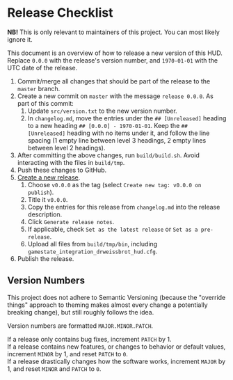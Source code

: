 # Release Checklist

**NB!** This is only relevant to maintainers of this project.
You can most likely ignore it.

This document is an overview of how to release a new version of this HUD.  
Replace `0.0.0` with the release's version number, and `1970-01-01` with the UTC date of the release.

1. Commit/merge all changes that should be part of the release to the `master` branch.
2. Create a new commit on `master` with the message `release 0.0.0`. As part of this commit:
	1. Update `src/version.txt` to the new version number.
	2. In `changelog.md`, move the entries under the `## [Unreleased]` heading to a new heading `## [0.0.0] - 1970-01-01`. Keep the `## [Unreleased]` heading with no items under it, and follow the line spacing (1 empty line between level 3 headings, 2 empty lines between level 2 headings).
3. After committing the above changes, run `build/build.sh`. Avoid interacting with the files in `build/tmp`.
4. Push these changes to GitHub.
5. [Create a new release](https://github.com/drweissbrot/cs-hud/releases/new).
	1. Choose `v0.0.0` as the tag (select `Create new tag: v0.0.0 on publish`).
	2. Title it `v0.0.0`.
	3. Copy the entries for this release from `changelog.md` into the release description.
	4. Click `Generate release notes`.
	5. If applicable, check `Set as the latest release` or `Set as a pre-release`.
	6. Upload all files from `build/tmp/bin`, including `gamestate_integration_drweissbrot_hud.cfg`.
6. Publish the release.


## Version Numbers
This project does not adhere to Semantic Versioning (because the "override things" approach to theming makes almost every change a potentially breaking change), but still roughly follows the idea.

Version numbers are formatted `MAJOR.MINOR.PATCH`.

If a release only contains bug fixes, increment `PATCH` by 1.  
If a release contains new features, or changes to behavior or default values, increment `MINOR` by 1, and reset `PATCH` to `0`.  
If a release drastically changes how the software works, increment `MAJOR` by 1, and reset `MINOR` and `PATCH` to `0`.
